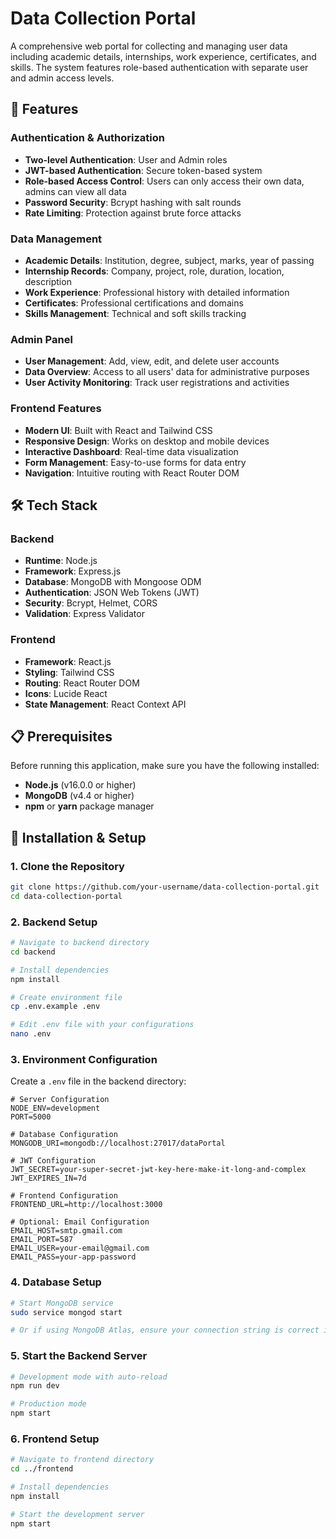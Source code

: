 # Data Collection Portal

A comprehensive web portal for collecting and managing user data including academic details, internships, work experience, certificates, and skills. The system features role-based authentication with separate user and admin access levels.

## 🚀 Features

### Authentication & Authorization
- **Two-level Authentication**: User and Admin roles
- **JWT-based Authentication**: Secure token-based system
- **Role-based Access Control**: Users can only access their own data, admins can view all data
- **Password Security**: Bcrypt hashing with salt rounds
- **Rate Limiting**: Protection against brute force attacks

### Data Management
- **Academic Details**: Institution, degree, subject, marks, year of passing
- **Internship Records**: Company, project, role, duration, location, description
- **Work Experience**: Professional history with detailed information
- **Certificates**: Professional certifications and domains
- **Skills Management**: Technical and soft skills tracking

### Admin Panel
- **User Management**: Add, view, edit, and delete user accounts
- **Data Overview**: Access to all users' data for administrative purposes
- **User Activity Monitoring**: Track user registrations and activities

### Frontend Features
- **Modern UI**: Built with React and Tailwind CSS
- **Responsive Design**: Works on desktop and mobile devices
- **Interactive Dashboard**: Real-time data visualization
- **Form Management**: Easy-to-use forms for data entry
- **Navigation**: Intuitive routing with React Router DOM

## 🛠️ Tech Stack

### Backend
- **Runtime**: Node.js
- **Framework**: Express.js
- **Database**: MongoDB with Mongoose ODM
- **Authentication**: JSON Web Tokens (JWT)
- **Security**: Bcrypt, Helmet, CORS
- **Validation**: Express Validator

### Frontend
- **Framework**: React.js
- **Styling**: Tailwind CSS
- **Routing**: React Router DOM
- **Icons**: Lucide React
- **State Management**: React Context API

## 📋 Prerequisites

Before running this application, make sure you have the following installed:

- **Node.js** (v16.0.0 or higher)
- **MongoDB** (v4.4 or higher)
- **npm** or **yarn** package manager

## 🚀 Installation & Setup

### 1. Clone the Repository
```bash
git clone https://github.com/your-username/data-collection-portal.git
cd data-collection-portal
```

### 2. Backend Setup
```bash
# Navigate to backend directory
cd backend

# Install dependencies
npm install

# Create environment file
cp .env.example .env

# Edit .env file with your configurations
nano .env
```

### 3. Environment Configuration
Create a `.env` file in the backend directory:

```env
# Server Configuration
NODE_ENV=development
PORT=5000

# Database Configuration
MONGODB_URI=mongodb://localhost:27017/dataPortal

# JWT Configuration
JWT_SECRET=your-super-secret-jwt-key-here-make-it-long-and-complex
JWT_EXPIRES_IN=7d

# Frontend Configuration
FRONTEND_URL=http://localhost:3000

# Optional: Email Configuration
EMAIL_HOST=smtp.gmail.com
EMAIL_PORT=587
EMAIL_USER=your-email@gmail.com
EMAIL_PASS=your-app-password
```

### 4. Database Setup
```bash
# Start MongoDB service
sudo service mongod start

# Or if using MongoDB Atlas, ensure your connection string is correct in .env
```

### 5. Start the Backend Server
```bash
# Development mode with auto-reload
npm run dev

# Production mode
npm start
```

### 6. Frontend Setup
```bash
# Navigate to frontend directory
cd ../frontend

# Install dependencies
npm install

# Start the development server
npm start
```
